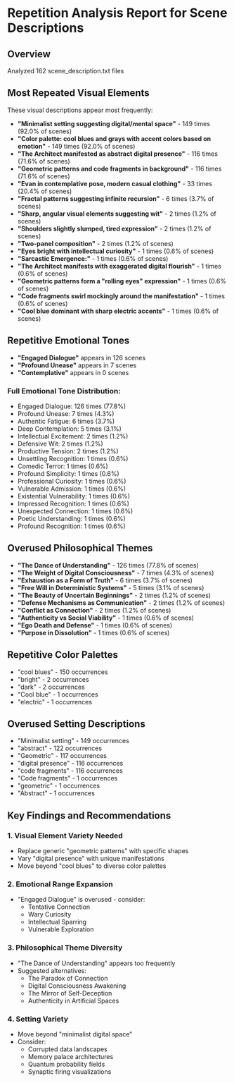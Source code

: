 # Repetition Analysis Report for Scene Descriptions

## Overview
Analyzed 162 scene_description.txt files

## Most Repeated Visual Elements

These visual descriptions appear most frequently:

- **"Minimalist setting suggesting digital/mental space"** - 149 times (92.0% of scenes)
- **"Color palette: cool blues and grays with accent colors based on emotion"** - 149 times (92.0% of scenes)
- **"The Architect manifested as abstract digital presence"** - 116 times (71.6% of scenes)
- **"Geometric patterns and code fragments in background"** - 116 times (71.6% of scenes)
- **"Evan in contemplative pose, modern casual clothing"** - 33 times (20.4% of scenes)
- **"Fractal patterns suggesting infinite recursion"** - 6 times (3.7% of scenes)
- **"Sharp, angular visual elements suggesting wit"** - 2 times (1.2% of scenes)
- **"Shoulders slightly slumped, tired expression"** - 2 times (1.2% of scenes)
- **"Two-panel composition"** - 2 times (1.2% of scenes)
- **"Eyes bright with intellectual curiosity"** - 1 times (0.6% of scenes)
- **"Sarcastic Emergence:"** - 1 times (0.6% of scenes)
- **"The Architect manifests with exaggerated digital flourish"** - 1 times (0.6% of scenes)
- **"Geometric patterns form a "rolling eyes" expression"** - 1 times (0.6% of scenes)
- **"Code fragments swirl mockingly around the manifestation"** - 1 times (0.6% of scenes)
- **"Cool blue dominant with sharp electric accents"** - 1 times (0.6% of scenes)

## Repetitive Emotional Tones

- **"Engaged Dialogue"** appears in 126 scenes
- **"Profound Unease"** appears in 7 scenes
- **"Contemplative"** appears in 0 scenes

### Full Emotional Tone Distribution:
- Engaged Dialogue: 126 times (77.8%)
- Profound Unease: 7 times (4.3%)
- Authentic Fatigue: 6 times (3.7%)
- Deep Contemplation: 5 times (3.1%)
- Intellectual Excitement: 2 times (1.2%)
- Defensive Wit: 2 times (1.2%)
- Productive Tension: 2 times (1.2%)
- Unsettling Recognition: 1 times (0.6%)
- Comedic Terror: 1 times (0.6%)
- Profound Simplicity: 1 times (0.6%)
- Professional Curiosity: 1 times (0.6%)
- Vulnerable Admission: 1 times (0.6%)
- Existential Vulnerability: 1 times (0.6%)
- Impressed Recognition: 1 times (0.6%)
- Unexpected Connection: 1 times (0.6%)
- Poetic Understanding: 1 times (0.6%)
- Profound Recognition: 1 times (0.6%)

## Overused Philosophical Themes

- **"The Dance of Understanding"** - 126 times (77.8% of scenes)
- **"The Weight of Digital Consciousness"** - 7 times (4.3% of scenes)
- **"Exhaustion as a Form of Truth"** - 6 times (3.7% of scenes)
- **"Free Will in Deterministic Systems"** - 5 times (3.1% of scenes)
- **"The Beauty of Uncertain Beginnings"** - 2 times (1.2% of scenes)
- **"Defense Mechanisms as Communication"** - 2 times (1.2% of scenes)
- **"Conflict as Connection"** - 2 times (1.2% of scenes)
- **"Authenticity vs Social Viability"** - 1 times (0.6% of scenes)
- **"Ego Death and Defense"** - 1 times (0.6% of scenes)
- **"Purpose in Dissolution"** - 1 times (0.6% of scenes)

## Repetitive Color Palettes

- "cool blues" - 150 occurrences
- "bright" - 2 occurrences
- "dark" - 2 occurrences
- "Cool blue" - 1 occurrences
- "electric" - 1 occurrences

## Overused Setting Descriptions

- "Minimalist setting" - 149 occurrences
- "abstract" - 122 occurrences
- "Geometric" - 117 occurrences
- "digital presence" - 116 occurrences
- "code fragments" - 116 occurrences
- "Code fragments" - 1 occurrences
- "geometric" - 1 occurrences
- "Abstract" - 1 occurrences

## Key Findings and Recommendations

### 1. Visual Element Variety Needed
- Replace generic "geometric patterns" with specific shapes
- Vary "digital presence" with unique manifestations
- Move beyond "cool blues" to diverse color palettes

### 2. Emotional Range Expansion
- "Engaged Dialogue" is overused - consider:
  - Tentative Connection
  - Wary Curiosity
  - Intellectual Sparring
  - Vulnerable Exploration

### 3. Philosophical Theme Diversity
- "The Dance of Understanding" appears too frequently
- Suggested alternatives:
  - The Paradox of Connection
  - Digital Consciousness Awakening
  - The Mirror of Self-Deception
  - Authenticity in Artificial Spaces

### 4. Setting Variety
- Move beyond "minimalist digital space"
- Consider:
  - Corrupted data landscapes
  - Memory palace architectures
  - Quantum probability fields
  - Synaptic firing visualizations